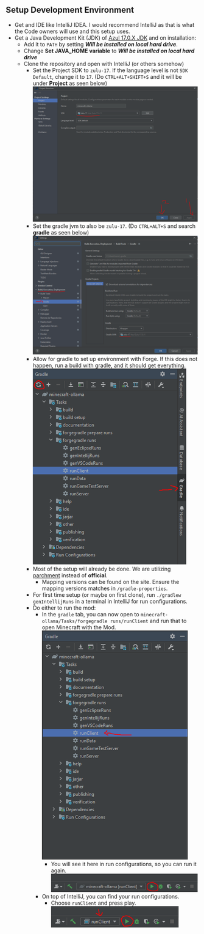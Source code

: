 ## Setup Development Environment
* Get and IDE like IntelliJ IDEA. I would recommend IntelliJ as that is what the Code owners will use and this setup uses.
* Get a Java Development Kit (JDK) of [Azul 17.0.X JDK](https://www.azul.com/downloads/?version=java-17-lts&os=windows&package=jdk#zulu) and on installation:
  * Add it to `PATH` by setting ***Will be installed on local hard drive***.
  * Change **Set JAVA_HOME variable** to ***Will be installed on local hard drive***
  * Clone the repository and open with IntelliJ (or others somehow)
    * Set the Project SDK to `zulu-17`. If the language level is not `SDK Default`, change it to `17`. (Do `CTRL+ALT+SHIFT+S` and it will be under **Project** as seen below)  
    ![project sdk](imgs/project-sdk.png)
    * Set the gradle jvm to also be `zulu-17`. (Do `CTRL+ALT+S` and search **gradle** as seen below)  
    ![gradle jvm](imgs/gradle-jvm.png)
    * Allow for gradle to set up environment with Forge. If this does not happen, run a build with gradle, and it should get everything.  
    ![gradle build](imgs/gradle-build.png)
    * Most of the setup will already be done. We are utilizing [parchment](https://parchmentmc.org/docs/getting-started) instead of **official**.
      * Mapping versions can be found on the site. Ensure the mapping versions matches in `/gradle-properties`.
    * For first time setup (or maybe on first clone), run `./gradlew genIntellijRuns` in a terminal in IntelliJ for run configurations.
    * Do either to run the mod:
      * In the `gradle` tab, you can now open to `minecraft-ollama/Tasks/forgegradle runs/runClient` and run that to open Minecraft with the Mod.  
      ![gradle run](imgs/gradle.png)
        * You will see it here in run configurations, so you can run it again.
      ![gradle config play](imgs/gradle-run-config.png)
      * On top of IntelliJ, you can find your run configurations.
        * Choose `runClient` and press play.  
        ![runClient play](imgs/run-config.png)
    

